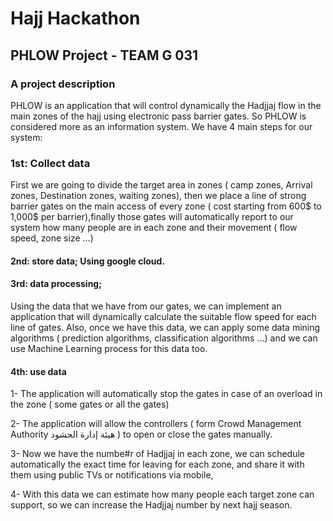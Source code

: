 # Hajj Hackathon
## PHLOW Project - TEAM G 031

### A project description 
PHLOW is an application that will control dynamically the Hadjjaj flow in the main zones of the hajj using electronic pass barrier gates.
So PHLOW is considered more as an information system. We have 4 main steps for our system:
### 1st: Collect data
First we are going to divide the target area in zones ( camp zones, Arrival zones, Destination zones, waiting zones), then we place a line of strong barrier gates on the main access of every zone ( cost starting from 600$ to  1,000$ per barrier),finally those gates will automatically report to our system how many people are in each zone and their movement ( flow speed, zone size …)
#### 2nd: store data; Using google cloud.
#### 3rd: data processing; 
Using the data that we have from our gates, we can implement an application that will dynamically calculate the suitable flow speed for each line of gates.
Also, once we have this data, we can apply some data mining algorithms ( prediction algorithms, classification algorithms …) and we can use Machine Learning process for this data too.
#### 4th: use data
1- The application will automatically stop the gates in case of an overload in the zone ( some gates or all the gates)

2- The application will allow the controllers ( form Crowd Management Authority هيئة إدارة الحشود ) to open or close the gates manually.

3- Now we have the numbe#r of Hadjjaj in each zone, we can schedule automatically the exact time for leaving for each zone, and share it with them using public TVs or notifications via mobile,

4- With this data we can estimate how many people each target zone can support, so we can increase the Hadjjaj number by next hajj season.
